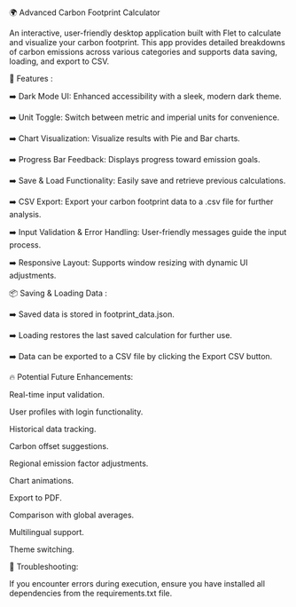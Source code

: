 🌍 Advanced Carbon Footprint Calculator

An interactive, user-friendly desktop application built with Flet to calculate and visualize your carbon footprint. This app provides detailed breakdowns of carbon emissions across various categories and supports data saving, loading, and export to CSV.

🚀 Features :

➡️ Dark Mode UI: Enhanced accessibility with a sleek, modern dark theme.

➡️ Unit Toggle: Switch between metric and imperial units for convenience.

➡️ Chart Visualization: Visualize results with Pie and Bar charts.

➡️ Progress Bar Feedback: Displays progress toward emission goals.

➡️ Save & Load Functionality: Easily save and retrieve previous calculations.

➡️ CSV Export: Export your carbon footprint data to a .csv file for further analysis.

➡️ Input Validation & Error Handling: User-friendly messages guide the input process.

➡️ Responsive Layout: Supports window resizing with dynamic UI adjustments.


📦 Saving & Loading Data :

➡️ Saved data is stored in footprint_data.json.

➡️ Loading restores the last saved calculation for further use.

➡️ Data can be exported to a CSV file by clicking the Export CSV button.


🔥 Potential Future Enhancements:

Real-time input validation.

User profiles with login functionality.

Historical data tracking.

Carbon offset suggestions.

Regional emission factor adjustments.

Chart animations.

Export to PDF.

Comparison with global averages.

Multilingual support.

Theme switching.

🐛 Troubleshooting:

If you encounter errors during execution, ensure you have installed all dependencies from the requirements.txt file.
